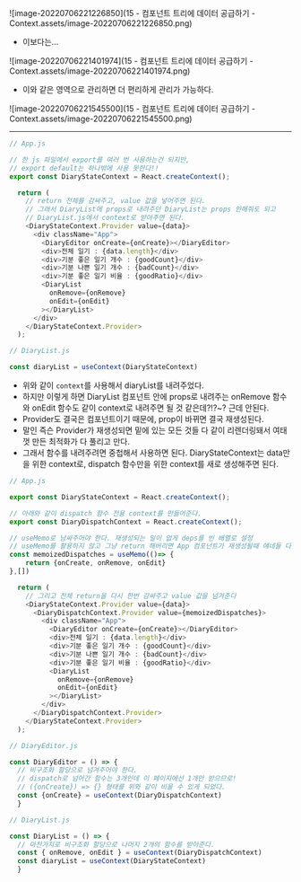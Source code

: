![image-20220706221226850](15 - 컴포넌트 트리에 데이터 공급하기 - Context.assets/image-20220706221226850.png)

- 이보다는...



![image-20220706221401974](15 - 컴포넌트 트리에 데이터 공급하기 - Context.assets/image-20220706221401974.png)

- 이와 같은 영역으로 관리하면 더 편리하게 관리가 가능하다.

![image-20220706221545500](15 - 컴포넌트 트리에 데이터 공급하기 - Context.assets/image-20220706221545500.png)



----



```js
// App.js

// 한 js 파일에서 export를 여러 번 사용하는건 되지만,
// export default는 하나밖에 사용 못한다!!
export const DiaryStateContext = React.createContext();

  return (
    // return 전체를 감싸주고, value 값을 넣어주면 된다. 
    // 그래서 DiaryList에 props로 내려주던 DiaryList는 props 안해줘도 되고
    // DiaryList.js에서 context로 받아주면 된다.
    <DiaryStateContext.Provider value={data}>
      <div className="App">
        <DiaryEditor onCreate={onCreate}></DiaryEditor>
        <div>전체 일기 : {data.length}</div>
        <div>기분 좋은 일기 개수 : {goodCount}</div>
        <div>기분 나쁜 일기 개수 : {badCount}</div>
        <div>기분 좋은 일기 비율 : {goodRatio}</div>
        <DiaryList
          onRemove={onRemove}
          onEdit={onEdit}
        ></DiaryList>
      </div>
    </DiaryStateContext.Provider>
  );
```

```js
// DiaryList.js

const diaryList = useContext(DiaryStateContext)
```

- 위와 같이 `context`를 사용해서 diaryList를 내려주었다.
- 하지만 이렇게 하면 DiaryList 컴포넌트 안에 props로 내려주는 onRemove 함수와 onEdit 함수도 같이 context로 내려주면 될 것 같은데?!?~? 근데 안된다.
- Provider도 결국은 컴포넌트이기 때문에, prop이 바뀌면 결국 재생성된다.
- 말인 즉슨 Provider가 재생성되면 밑에 있는 모든 것들 다 같이 리렌더링돼서 여태껏 만든 최적화가 다 풀리고 만다.
- 그래서 함수를 내려주려면 중첩해서 사용하면 된다. DiaryStateContext는 data만을 위한 context로, dispatch 함수만을 위한 context를 새로 생성해주면 된다.



```js
// App.js

export const DiaryStateContext = React.createContext();

// 아래와 같이 dispatch 함수 전용 context를 만들어준다.
export const DiaryDispatchContext = React.createContext();

// useMemo로 남싸주어야 한다. 재생성되는 일이 없게 deps를 빈 배열로 설정
// useMemo를 활용하지 않고 그냥 return 해버리면 App 컴포넌트가 재생성될때 얘네들 다 재생성된다.
const memoizedDispatches = useMemo(()=> {
    return {onCreate, onRemove, onEdit}
},[])

  return (
    // 그리고 전체 return을 다시 한번 감싸주고 value 값을 넘겨준다
    <DiaryStateContext.Provider value={data}>
      <DiaryDispatchContext.Provider value={memoizedDispatches}>
        <div className="App">
          <DiaryEditor onCreate={onCreate}></DiaryEditor>
          <div>전체 일기 : {data.length}</div>
          <div>기분 좋은 일기 개수 : {goodCount}</div>
          <div>기분 나쁜 일기 개수 : {badCount}</div>
          <div>기분 좋은 일기 비율 : {goodRatio}</div>
          <DiaryList
            onRemove={onRemove}
            onEdit={onEdit}
          ></DiaryList>
        </div>
      </DiaryDispatchContext.Provider>
    </DiaryStateContext.Provider>
  );
```

```js
// DiaryEditor.js

const DiaryEditor = () => {
  // 비구조화 할당으로 넘겨주어야 한다.
  // dispatch로 넘어간 함수는 3개인데 이 페이지에선 1개만 받으므로!
  // ({onCreate}) => {} 형태를 위와 같이 비울 수 있게 되었다.
  const {onCreate} = useContext(DiaryDispatchContext)
  }
```

```js
// DiaryList.js

const DiaryList = () => {
  // 마찬가지로 비구조화 할당으로 나머지 2개의 함수를 받아준다.
  const { onRemove, onEdit } = useContext(DiaryDispatchContext)
  const diaryList = useContext(DiaryStateContext)
  }
```



